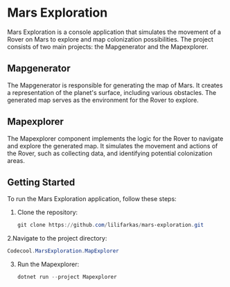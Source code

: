 # Mars Exploration

Mars Exploration is a console application that simulates the movement of a Rover on Mars to explore and map colonization possibilities. The project consists of two main projects: the Mapgenerator and the Mapexplorer.

## Mapgenerator

The Mapgenerator is responsible for generating the map of Mars. It creates a representation of the planet's surface, including various obstacles. The generated map serves as the environment for the Rover to explore.

## Mapexplorer

The Mapexplorer component implements the logic for the Rover to navigate and explore the generated map. It simulates the movement and actions of the Rover, such as collecting data, and identifying potential colonization areas.

## Getting Started

To run the Mars Exploration application, follow these steps:
1. Clone the repository:

   ```powershell
   git clone https://github.com/lilifarkas/mars-exploration.git
   ```
2.Navigate to the project directory:

   ```powershell
   Codecool.MarsExploration.MapExplorer
   ```
3. Run the Mapexplorer:

   ```powershell
   dotnet run --project Mapexplorer
   ```
   
